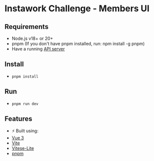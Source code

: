 # Instawork Challenge - Members UI

## Requirements

- Node.js v18+ or 20+
- pnpm (If you don't have pnpm installed, run: npm install -g pnpm)
- Have a running [API server](https://github.com/juanc27/instawork-challenge-api)

## Install

- `pnpm install`

## Run

- `pnpm run dev`

## Features

- ⚡️ Built using:
- [Vue 3](https://github.com/vuejs/core)
- [Vite](https://github.com/vitejs/vite)
- [Vitese-Lite](https://github.com/antfu-collective/vitesse-lite/)
- [pnpm](https://pnpm.io/)
